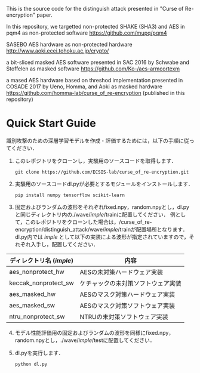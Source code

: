This is the source code for the distinguish attack presented in "Curse of Re-encryption" paper.

In this repository, we targetted
non-protected SHAKE (SHA3) and AES in pqm4 as non-protected software
https://github.com/mupq/pqm4

SASEBO AES hardware as non-protected hardware
http://www.aoki.ecei.tohoku.ac.jp/crypto/

a bit-sliced masked AES software presented in SAC 2016 by Schwabe and Stoffelen as masked software
https://github.com/Ko-/aes-armcortexm

a mased AES hardware based on threshod implementation presented in COSADE 2017 by Ueno, Homma, and Aoki as masked hardware
https://github.com/homma-lab/curse_of_re-encryption (published in this repository)

# Quick Start Guide

識別攻撃のための深層学習モデルを作成・評価するためには，以下の手順に従ってください．

1. このレポジトリをクローンし，実験用のソースコードを取得します．

    ```git clone https://github.com/ECSIS-lab/curse_of_re-encryption.git```

2. 実験用のソースコードdl.pyが必要とするモジュールをインストールします．

    ```pip install numpy tensorflow scikit-learn```

3. 固定およびランダムの波形をそれぞれfixed.npy，random.npyとし，dl.pyと同じディレクトリ内の./wave/_imple_/trainに配置してください．
   例として，このレポジトリをクローンした場合は，/curse_of_re-encryption/distinguish_attack/wave/_imple_/trainが配置場所となります．
   dl.py内では _imple_ として以下の実装による波形が指定されていますので，それぞれ入手し，配置してください．
  
  | ディレクトリ名 (_imple_) | 内容 |
| -------------- | ---- |
| aes_nonprotect_hw | AESの未対策ハードウェア実装 |
| keccak_nonprotect_sw | ケチャックの未対策ソフトウェア実装 |
| aes_masked_hw | AESのマスク対策ハードウェア実装 |
| aes_masked_sw | AESのマスク対策ソフトウェア実装 | 
| ntru_nonprotect_sw| NTRUの未対策ソフトウェア実装 |


4. モデル性能評価用の固定およびランダムの波形を同様にfixed.npy，random.npyとし，./wave/_imple_/testに配置してください．
    
5. dl.pyを実行します．

   ```python dl.py``` 
